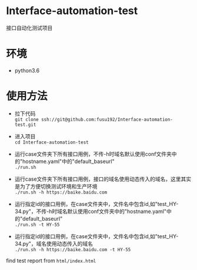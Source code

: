 # Interface-automation-test
接口自动化测试项目

# 环境
- python3.6

# 使用方法
- 拉下代码
<br>```git clone ssh://git@github.com:fusu192/Interface-automation-test.git```

- 进入项目
<br>```cd Interface-automation-test```

- 运行case文件夹下所有接口用例，不传-h时域名默认使用conf文件夹中的"hostname.yaml"中的"default_baseurl"
<br>```./run.sh```
    
- 运行case文件夹下所有接口用例，接口的域名使用动态传入的域名，这里其实是为了方便切换测试环境和生产环境
<br>```./run.sh -h https://baike.baidu.com```

- 运行指定id的接口用例，在case文件夹中，文件名中包含id,如"test_HY-34.py"，不传-h时域名默认使用conf文件夹中的"hostname.yaml"中的"default_baseurl"
<br>```./run.sh -t HY-55```

- 运行指定id的接口用例，在case文件夹中，文件名中包含id,如"test_HY-34.py"，域名使用动态传入的域名
<br>```./run.sh -h https://baike.baidu.com -t HY-55```




find test report from `html/index.html`





